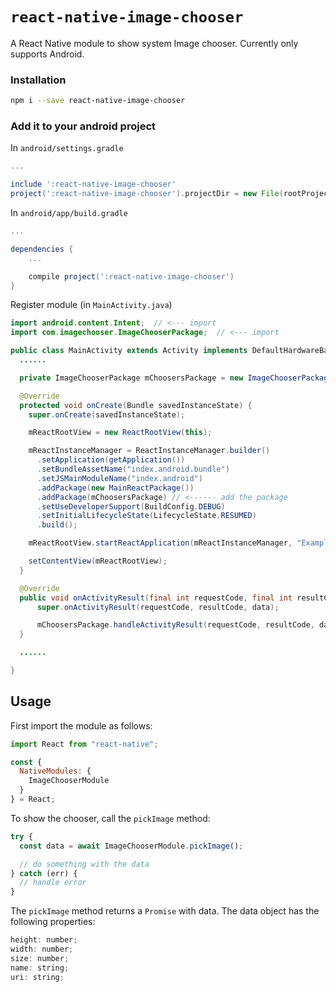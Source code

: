 # `react-native-image-chooser`

A React Native module to show system Image chooser. Currently only supports Android.

### Installation

```sh
npm i --save react-native-image-chooser
```

### Add it to your android project

In `android/settings.gradle`

```gradle
...

include ':react-native-image-chooser'
project(':react-native-image-chooser').projectDir = new File(rootProject.projectDir, '../node_modules/react-native-image-chooser/android')
```

In `android/app/build.gradle`

```gradle
...

dependencies {
    ...

    compile project(':react-native-image-chooser')
}
```

Register module (in `MainActivity.java`)

```java
import android.content.Intent;  // <--- import
import com.imagechooser.ImageChooserPackage;  // <--- import

public class MainActivity extends Activity implements DefaultHardwareBackBtnHandler {
  ......

  private ImageChooserPackage mChoosersPackage = new ImageChooserPackage(this); // <------ create new instance

  @Override
  protected void onCreate(Bundle savedInstanceState) {
    super.onCreate(savedInstanceState);

    mReactRootView = new ReactRootView(this);

    mReactInstanceManager = ReactInstanceManager.builder()
      .setApplication(getApplication())
      .setBundleAssetName("index.android.bundle")
      .setJSMainModuleName("index.android")
      .addPackage(new MainReactPackage())
      .addPackage(mChoosersPackage) // <------ add the package
      .setUseDeveloperSupport(BuildConfig.DEBUG)
      .setInitialLifecycleState(LifecycleState.RESUMED)
      .build();

    mReactRootView.startReactApplication(mReactInstanceManager, "ExampleApp", null);

    setContentView(mReactRootView);
  }

  @Override
  public void onActivityResult(final int requestCode, final int resultCode, final Intent data) {
      super.onActivityResult(requestCode, resultCode, data);

      mChoosersPackage.handleActivityResult(requestCode, resultCode, data); // <------ handle activity result
  }

  ......

}
```

## Usage

First import the module as follows:

```js
import React from "react-native";

const {
  NativeModules: {
    ImageChooserModule
  }
} = React;
```

To show the chooser, call the `pickImage` method:

```js
try {
  const data = await ImageChooserModule.pickImage();

  // do something with the data
} catch (err) {
  // handle error
}
```

The `pickImage` method returns a `Promise` with data. The data object has the following properties:

```js
height: number;
width: number;
size: number;
name: string;
uri: string;
```
